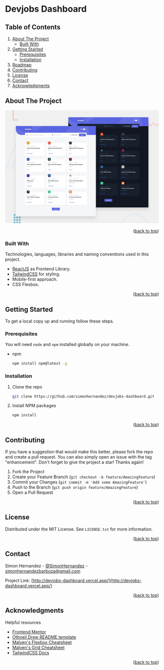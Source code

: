 <div id="top"></div>

# Devjobs Dashboard

<!-- TABLE OF CONTENTS -->
## Table of Contents
<ol>
    <li>
      <a href="#about-the-project">About The Project</a>
      <ul>
        <li><a href="#built-with">Built With</a></li>
      </ul>
    </li>
    <li>
      <a href="#getting-started">Getting Started</a>
      <ul>
        <li><a href="#prerequisites">Prerequisites</a></li>
        <li><a href="#installation">Installation</a></li>
      </ul>
    </li>
    <li><a href="#roadmap">Roadmap</a></li>
    <li><a href="#contributing">Contributing</a></li>
    <li><a href="#license">License</a></li>
    <li><a href="#contact">Contact</a></li>
    <li><a href="#acknowledgments">Acknowledgments</a></li>
  </ol>




<!-- ABOUT THE PROJECT -->
## About The Project

[![Product Name Screen Shot][product-screenshot]](https://devjobs-dashboard.vercel.app/)



<p align="right">(<a href="#top">back to top</a>)</p>



### Built With

Technologies, languages, libraries and naming conventions used in this project.

* [ReactJS](https://reactjs.org/) as Frontend Library.
* [TailwindCSS](https://tailwindcss.com/) for styling.
* Mobile-first approach.
* CSS Flexbox.

<p align="right">(<a href="#top">back to top</a>)</p>



<!-- GETTING STARTED -->
## Getting Started

To get a local copy up and running follow these steps.

### Prerequisites

You will need `node` and `npm` installed globally on your machine.  
* npm
  ```bash
  npm install npm@latest -g
  ```

### Installation

1. Clone the repo
   ```sh
   git clone https://github.com/simonhernandez/devjobs-dashboard.git
   ```
2. Install NPM packages
   ```sh
   npm install
   ```
<p align="right">(<a href="#top">back to top</a>)</p>

<!-- CONTRIBUTING -->
## Contributing

If you have a suggestion that would make this better, please fork the repo and create a pull request. You can also simply open an issue with the tag "enhancement".
Don't forget to give the project a star! Thanks again!

1. Fork the Project
2. Create your Feature Branch (`git checkout -b feature/AmazingFeature`)
3. Commit your Changes (`git commit -m 'Add some AmazingFeature'`)
4. Push to the Branch (`git push origin feature/AmazingFeature`)
5. Open a Pull Request

<p align="right">(<a href="#top">back to top</a>)</p>



<!-- LICENSE -->
## License

Distributed under the MIT License. See `LICENSE.txt` for more information.

<p align="right">(<a href="#top">back to top</a>)</p>



<!-- CONTACT -->
## Contact

Simon Hernandez - [@SimonHernandez](https://www.linkedin.com/in/simonhernandezbarboza) - simonhernandezbarboza@gmail.com

Project Link: [http://devjobs-dashboard.vercel.app/](http://devjobs-dashboard.vercel.app/)

<p align="right">(<a href="#top">back to top</a>)</p>



<!-- ACKNOWLEDGMENTS -->
## Acknowledgments

Helpful resources

* [Frontend Mentor](https://www.frontendmentor.io/)
* [Othneil Drew README template](https://github.com/othneildrew/Best-README-Template)
* [Malven's Flexbox Cheatsheet](https://flexbox.malven.co/)
* [Malven's Grid Cheatsheet](https://grid.malven.co/)
* [TailwindCSS Docs](https://tailwindcss.com/docs/installation)

<p align="right">(<a href="#top">back to top</a>)</p>



<!-- MARKDOWN LINKS & IMAGES -->
<!-- https://www.markdownguide.org/basic-syntax/#reference-style-links -->
[product-screenshot]: screenshots/preview.jpg
